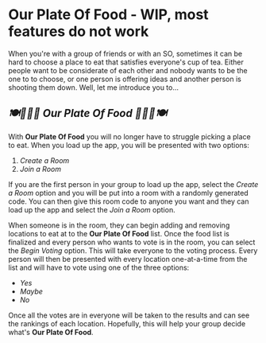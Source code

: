 # Our Plate Of Food - WIP, most features do not work

When you're with a group of friends or with an SO, sometimes it can be hard to
choose a place to eat that satisfies everyone's cup of tea. Either people want
to be considerate of each other and nobody wants to be the one to to choose, or
one person is offering ideas and another person is shooting them down. Well, let
 me introduce you to...

## _🍽️🍛🍣🍜 Our Plate Of Food 🍕🍔🌮🍽️_

With **Our Plate Of Food** you will no longer have to struggle picking a place
to eat. When you load up the app, you will be presented with two options:

1. _Create a Room_
1. _Join a Room_

If you are the first person in your group to load up the app, select the
_Create a Room_ option and you will be put into a room with a randomly generated
code. You can then give this room code to anyone you want and they can load up
the app and select the _Join a Room_ option.

When someone is in the room, they can begin adding and removing locations to eat
at to the **Our Plate Of Food** list. Once the food list is finalized and every
person who wants to vote is in the room, you can select the _Begin Voting_
option. This will take everyone to the voting process. Every person will then be
presented with every location one-at-a-time from the list and will have to vote
using one of the three options:

* _Yes_
* _Maybe_
* _No_

Once all the votes are in everyone will be taken to the results and can see the
rankings of each location. Hopefully, this will help your group decide what's
**Our Plate Of Food**.
